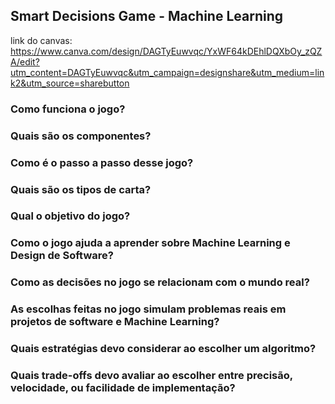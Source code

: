 ## Smart Decisions Game - Machine Learning

link do canvas: https://www.canva.com/design/DAGTyEuwvqc/YxWF64kDEhlDQXbOy_zQZA/edit?utm_content=DAGTyEuwvqc&utm_campaign=designshare&utm_medium=link2&utm_source=sharebutton

### Como funciona o jogo?

### Quais são os componentes?

### Como é o passo a passo desse jogo?

### Quais são os tipos de carta?

### Qual o objetivo do jogo?

### Como o jogo ajuda a aprender sobre Machine Learning e Design de Software?

### Como as decisões no jogo se relacionam com o mundo real?

### As escolhas feitas no jogo simulam problemas reais em projetos de software e Machine Learning?

### Quais estratégias devo considerar ao escolher um algoritmo?

### Quais trade-offs devo avaliar ao escolher entre precisão, velocidade, ou facilidade de implementação?
